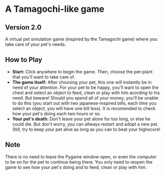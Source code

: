 # A Tamagochi-like game
## Version 2.0

A virtual pet simulation game (inspired by the Tamagochi game) where you take care of your pet's needs.

## How to Play
- **Start:** Click anywhere to begin the game. Then, choose the pet-plant that you'll want to take care of.
- **The game itself:** After choosing your pet, this one will instantly be in need of your attention. For your pet to be happy, you'll want to open the chest and select an object to feed, clean or play with him acording to his need. But beware! Should you spend all of your money, you'll be unable to do this (you start out with two japanese-inspired bills, each time you select an object, you will have one bill less). It is recomended to check how your pet's doing each two hours or so. 
- **Your pet's death:** Don't leave your pet alone for too long, or else he could die. But don't worry, you can allways restart and adopt a new pet. Still, try to keep your pet alive as long as you can to beat your highscore!

## Note
There is no need to leave the Pygame window open, or even the computer to be on for the pet to continue being there. You only need to reopen the game to see how your pet's doing and to feed, clean or play with him.

